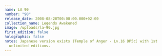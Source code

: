 ```yaml
---
name: LA 90
number: "90"
release_date: 2008-08-20T00:00:00.000+02:00
collection_name: Legends Awakened
image: /uploads/la-90.jpg
first_edition: false
holographic: false
notes: Japanese version exists (Temple of Anger - Lv.16 DP5c) with 1st and
  unlimited editions.
---
```

